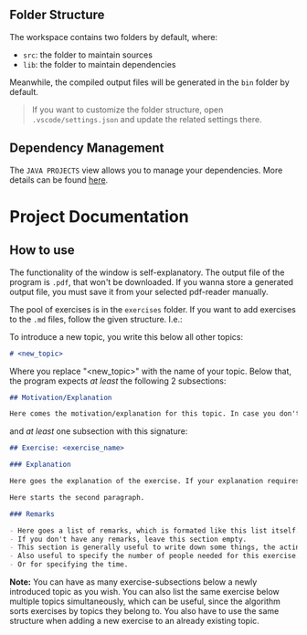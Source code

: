 ## Folder Structure

The workspace contains two folders by default, where:

- `src`: the folder to maintain sources
- `lib`: the folder to maintain dependencies

Meanwhile, the compiled output files will be generated in the `bin` folder by default.

> If you want to customize the folder structure, open `.vscode/settings.json` and update the related settings there.

## Dependency Management

The `JAVA PROJECTS` view allows you to manage your dependencies. More details can be found [here](https://github.com/microsoft/vscode-java-dependency#manage-dependencies).

# Project Documentation

## How to use

The functionality of the window is self-explanatory. The output file of the program is `.pdf`, that won't be downloaded. If you wanna store a generated output file, you must save it from your selected pdf-reader manually.

The pool of exercises is in the `exercises` folder. If you want to add exercises to the `.md` files, follow the given structure. I.e.:

To introduce a new topic, you write this below all other topics:

```markdown
# <new_topic>
```

Where you replace "<new_topic>" with the name of your topic. Below that, the program expects *at least* the following 2 subsections:

```markdown
## Motivation/Explanation

Here comes the motivation/explanation for this topic. In case you don't want to add neither motivation nor explanation, you can simply leave this subsection empty, but the header must be present.
```

and *at least* one subsection with this signature:

```markdown
## Exercise: <exercise_name>

### Explanation

Here goes the explanation of the exercise. If your explanation requires multiple paragraphs, you can add a second one by having one blank line between the paragraphs, you want to seperate. Just like this:

Here starts the second paragraph.

### Remarks

- Here goes a list of remarks, which is formated like this list itself.
- If you don't have any remarks, leave this section empty.
- This section is generally useful to write down some things, the acting people should keep in mind during the exercise.
- Also useful to specify the number of people needed for this exercise.
- Or for specifying the time.
```

**Note:** You can have as many exercise-subsections below a newly introduced topic as you wish. You can also list the same exercise below multiple topics simultaneously, which can be useful, since the algorithm sorts exercises by topics they belong to. You also have to use the same structure when adding a new exercise to an already existing topic.
